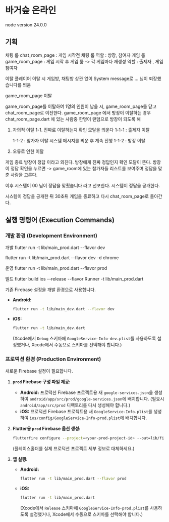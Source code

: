 # 바거슾 온라인  
node version 24.0.0

## 기획 
채팅 룸 
chat_room_page : 게임 시작전 채팅 룸 
  역할 : 방장, 참여자 
게임 룸
game_room_page : 게임 시작 후 게임 룸 -> 각 게임마다 재생성
  역할 : 출제자 , 게임 참여자 

이탈 
플레이어 이탈 시 게임방, 채팅방 상관 없이 System message로 ... 님이 퇴장했습니다를 띄움 

game_room_page 이탈 

game_room_page를 이탈하여 1명의 인원이 남을 시, game_room_page를 닫고 chat_room_page로 이전한다.
game_room_page 에서 방장이 이탈하는 경우 chat_room_page.dart 에 있는 사람중 한명이 랜덤으로 방장이 되도록 해

1. 자의적 이탈
  1-1. 진짜로 이탈하는지 확인 모달을 띄운다 
    1-1-1 : 출제자 이탈 
       
    1-1-2 : 참가자 이탈 
       시스템 메시지를 띄운 후 계속 진행 
    1-1-2 : 방장 이탈  
2. 오류로 인한 이탈 
    
게임 종료 
방장이 정답 이라고 외친다.
방장에게 진짜 정답인지 확인 모달이 뜬다.
방장이 정답 확인을 누르면 -> game_room에 있는 참가자들 리스트를 보여주며 정답을 맞춘 사람을 고른다.

이후 시스템이 00 님이 정답을 맞췄습니다 라고 선포한다.
시스템이 정답을 공개한다.

시스템이 정답을 공개한 뒤 30초뒤 게임을 종료하고 다시 chat_room_page로 돌아간다.

## 실행 명령어 (Execution Commands)

### 개발 환경 (Development Environment)

개발
flutter run -t lib/main_prod.dart --flavor dev

flutter run -t lib/main_prod.dart --flavor dev -d chrome 

운영
flutter run -t lib/main_prod.dart --flavor prod

빌드 
flutter build ios --release --flavor Runner -t lib/main_prod.dart

기존 Firebase 설정을 개발 환경으로 사용합니다.



*   **Android:**
    ```bash
    flutter run -t lib/main_dev.dart --flavor dev
    ```
*   **iOS:**
    ```bash
    flutter run -t lib/main_dev.dart
    ```
    (Xcode에서 `Debug` 스키마에 `GoogleService-Info-dev.plist`를 사용하도록 설정했거나, Xcode에서 수동으로 스키마를 선택해야 합니다.)

### 프로덕션 환경 (Production Environment)

새로운 Firebase 설정이 필요합니다.

1.  **`prod` Firebase 구성 파일 제공:**
    *   **Android:** 프로덕션 Firebase 프로젝트용 새 `google-services.json`을 생성하여 `android/app/src/prod/google-services.json`에 배치합니다. (필요시 `android/app/src/prod` 디렉토리를 다시 생성해야 합니다.)
    *   **iOS:** 프로덕션 Firebase 프로젝트용 새 `GoogleService-Info.plist`를 생성하여 `ios/config/GoogleService-Info-prod.plist`에 배치합니다.

2.  **Flutter용 `prod` Firebase 옵션 생성:**
    ```bash
    flutterfire configure --project=<your-prod-project-id> --out=lib/firebase_options_prod.dart --ios-bundle-id=<your-prod-ios-bundle-id> --android-app-id=<your-prod-android-app-id>
    ```
    (플레이스홀더를 실제 프로덕션 프로젝트 세부 정보로 대체하세요.)

3.  **앱 실행:**
    *   **Android:**
        ```bash
        flutter run -t lib/main_prod.dart --flavor prod
        ```
    *   **iOS:**
        ```bash
        flutter run -t lib/main_prod.dart
        ```
        (Xcode에서 `Release` 스키마에 `GoogleService-Info-prod.plist`를 사용하도록 설정했거나, Xcode에서 수동으로 스키마를 선택해야 합니다.)
